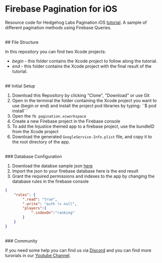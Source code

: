 # Firebase Pagination for iOS

Resource code for Hedgehog Labs Pagination iOS [tutorial](http://example.com/).
A sample of different pagination methods using Firebase Queries.

<br>
## File Structure

In this repository you can find two Xcode projects:

+ _begin_ - this folder contains the Xcode project to follow along the tutorial.
+ _end_ - this folder contains the Xcode project with the final result of the tutorial.

<br>
## Initial Setup

1. Download this Repository by clicking "Clone", "Download" or use Git
2. Open in the terminal the folder containing the Xcode project you want to use (begin or end) and install the project pod libraries by typing: ``$ pod install```
3. Open the ```fb pagination.xcworkspace```
4. Create a new Firebase project in the Firebase console
5. To add the Injustice themed app to a firebase project, use the bundleID from the Xcode project
6. Download the generated ```GoogleService-Info.plist``` file, and copy it to the root directory of the app.

<br>
### Database Configuration

1. Download the databse sample json [here](here)
2. Import the json to your firebase database
here is the end result
3. Grant the required permissions and indexes to the app  by changing the database rules in the firebase console

```json
{
    "rules": {
        ".read": "true",
        ".write": "auth != null",
        "players":{
            ".indexOn":"ranking"
        }
    }
}
```

<br>
### Community

If you need some help you can find us via [Discord](here) and you can find more turorials in our [Youtube Channel](here).
